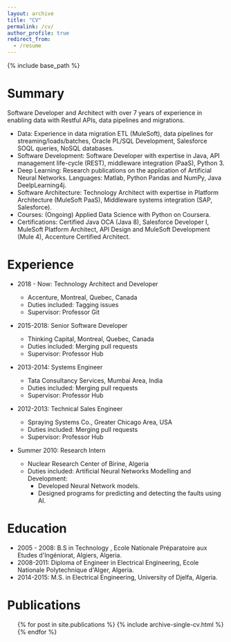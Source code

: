 ```yaml
---
layout: archive
title: "CV"
permalink: /cv/
author_profile: true
redirect_from:
  - /resume
---
```


{% include base_path %}

Summary
======
Software Developer and Architect with over 7 years of experience in enabling data with Restful APIs, data pipelines and migrations.
* Data: Experience in data migration ETL (MuleSoft), data pipelines for streaming/loads/batches, Oracle PL/SQL Development, Salesforce SOQL queries, NoSQL databases.
* Software Development: Software Developer with expertise in Java, API management life-cycle (REST), middleware integration (PaaS), Python 3.
* Deep Learning: Research publications on the application of Artificial Neural Networks. Languages: Matlab, Python Pandas and NumPy, Java DeelpLearning4j.
* Software Architecture: Technology Architect with expertise in Platform Architecture (MuleSoft PaaS), Middleware systems integration (SAP, Salesforce).
* Courses: (Ongoing) Applied Data Science with Python on Coursera.
* Certifications: Certified Java OCA (Java 8), Salesforce Developer I, MuleSoft Platform Architect, API Design and MuleSoft Development (Mule 4), Accenture Certified Architect.

Experience
======
* 2018 - Now: Technology Architect and Developer
  * Accenture, Montreal, Quebec, Canada
  * Duties included: Tagging issues
  * Supervisor: Professor Git

* 2015-2018: Senior Software Developer
  * Thinking Capital, Montreal, Quebec, Canada
  * Duties included: Merging pull requests
  * Supervisor: Professor Hub

* 2013-2014: Systems Engineer
  * Tata Consultancy Services, Mumbai Area, India
  * Duties included: Merging pull requests
  * Supervisor: Professor Hub

* 2012-2013: Technical Sales Engineer
  * Spraying Systems Co., Greater Chicago Area, USA
  * Duties included: Merging pull requests
  * Supervisor: Professor Hub
 
* Summer 2010: Research Intern
  * Nuclear Research Center of Birine, Algeria
  * Duties included: Artificial Neural Networks Modelling and Development:
    * Developed Neural Network models.
    * Designed programs for predicting and detecting the faults using AI.


Education
======
* 2005 - 2008: B.S in Technology , Ecole Nationale Préparatoire aux Etudes d'Ingéniorat, Algiers, Algeria.
* 2008-2011: Diploma of Engineer in Electrical Engineering, Ecole Nationale Polytechnique d'Alger, Algeria.
* 2014-2015: M.S. in Electrical Engineering, University of Djelfa, Algeria.


Publications
======
  <ul>{% for post in site.publications %}
    {% include archive-single-cv.html %}
  {% endfor %}</ul>

